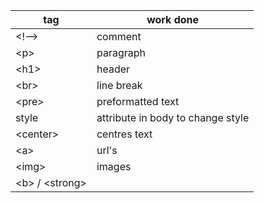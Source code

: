 tag | work done
----- | ------
\<\!--> | comment
\<p> | paragraph
\<h1> | header
\<br> | line break
\<pre> | preformatted text
style | attribute in body to change style
\<center> | centres text
\<a> | url's
\<img> | images
\<b> / \<strong> | 


